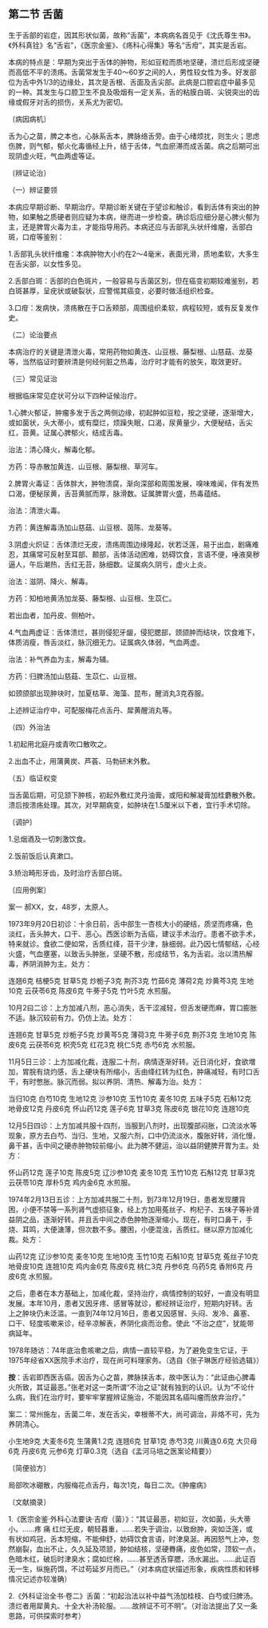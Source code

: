 ## 第二节 舌菌

生于舌部的岩症，因其形状似菌，故称“舌菌”，本病病名首见于《沈氏尊生书》。《外科真铨》名“舌岩”，《医宗金鉴》、《疡科心得集》等名“舌疳”，其实是舌岩。

本病的特点是：早期为突出于舌体的肿物，形如豆粒而质地坚硬，溃烂后形成坚硬而高低不平的溃疡。舌菌常发生于40〜60岁之间的人，男性较女性为多。好发部位为舌中外1/3的边缘处，其次是舌根、舌面及舌尖部。此病是口腔岩症中最多见的一种。其发生与口腔卫生不良及吸烟有一定关系，舌的粘膜白斑、尖锐突出的齿缘或假牙对舌的损伤，关系尤为密切。

〔病因病机〕

舌为心之苗，脾之本也，心脉系舌本，脾脉络舌旁。由于心绪烦扰，则生火；思虑伤脾，则气郁，郁火化毒循经上升，结于舌体，气血瘀滞而成舌菌。病之后期可出现阴虚火旺，气血两虚等证。

〔辨证论治〕

（一）辨证要领

本病应早期诊断、早期治疗。早期诊断关键在于望诊和触诊，看到舌体有突出的肿物，如果触之质硬者则应疑为本病，继而进一步检查。确诊后应细分是心脾火郁为主，还是脾胃火毒为主，才能指导用药。本病还应与舌部乳头状纤维瘤，舌部白斑，口疳等鉴别：

1.舌部乳头状纤维瘤：本病肿物大小约在2〜4毫米，表面光滑，质地柔软，大多生在舌尖部，以女性多见。

2.舌部白斑：舌部的白色斑片，一般容易与舌菌区別，但在癌变初期较难鉴别，若白斑甚厚，呈疣状或破裂状，应警惕其癌变，必要时做活组织检查。

3.口疳：发病快，溃疡散在于口舌颊部，周围组织柔软，病程较短，或有反复发作史。

（二）论治要点

本病治疗的关键是清泄火毒，常用药物如黄连、山豆根、藤梨根、山慈菇、龙葵等，当然临证时要辨清是何经何脏之热毒，治疗时才能有的放矢，取效更好。

（三）常见证治

根据临床常见症状可分以下四种证候治疗。

1.心脾火郁证，肿瘤多发于舌之两侧边缘，初起肿如豆粒，按之坚硬，逐渐增大，或如菌状，头大蒂小，或有糜烂，烦躁失眠，口渴，尿黄量少，大便秘结，舌尖红，苔黄。证属心脾郁火，结成舌毒。

治法：清心降火，解毒化郁。

方药：导赤散加黄连、山豆根、藤梨根、草河车。

2.脾胃火毒证：舌体胖大，肿物溃腐，渐向深部和周围发展，嗅味难闻，伴有发热口渴，便秘尿黄，舌苔黄腻而厚，脉滑数。证属脾胃火盛，热毒蕴结。

治法：清泄火毒。

方药：黄连解毒汤加山慈菇、山豆根、茵陈、龙葵等。

3.阴虚火炽证：舌体溃烂无皮，溃疡周围边缘隆起，状若泛莲，易于出血，剧痛难忍，其痛常可反射至耳部、颞部，舌体活动困难，妨碍饮食，言语不便，唾液臭秽逼人，午后潮热，舌红无苔，脉细数。证属病久阴亏，虚火上炎。

治法：滋阴、降火、解毒。

方药：知柏地黄汤加龙葵、藤梨根、山豆根、生苡仁。

若出血者，加丹皮、侧柏叶。

4.气血两虚证：舌体溃烂，甚则侵犯牙龈，侵犯腮部，颈颌肿而结块，饮食难下，体质消瘦，唇舌淡红，脉沉细无力。证属病久体弱，气血两虚。

治法：补气养血为主，解毒为辅。

方药：归脾汤加山慈菇、生苡仁、山豆根。

如颈颌部出现肿块时，加夏枯草、海藻、昆布，醒消丸3克吞服。

上述辨证治疗中，可配服梅花点舌丹、犀黄醒消丸等。

（四）外治法

1.初起用北庭丹或青吹口散吹之。

2.出血不止，用蒲黄炭、芦荟、马勃研末外敷。

（五）临证权变

当舌菌后期，可见颔下肿核，初起外敷红灵丹油膏，或阳和解凝膏加桂麝散外敷。溃后按溃疡处理。其次，对早期病变，如肿块在1.5厘米以下者，宜行手术切除。

〔调护〕

1.忌烟酒及一切刺激饮食。

2.饭前饭后认真漱口。

3.矫治畸形牙齿，及时治疗舌部白斑。

〔应用例案〕

案一 郝XX，女，48岁，太原人。

1973年9月20日初诊：十余日前，舌中部生一杏核大小的硬结，质坚而疼痛，色淡红，舌头肿大，口干、恶心。西医诊断为舌癌，建议手术治疗。患者不欲手术，特来就诊。食欲二便如常，舌质红绛，苔干少津，脉细弱。此乃因七情郁结，心经火盛，气血壅塞，以致舌头肿胀，坚硬不散，形成结节，名为舌岩。治以清热解毒，养阴消肿为主。处方：

连翘6克 桔梗5克 甘草5克 炒栀子3克 荆芥3克 竹茹6克 薄荷2克 炒黄芩3克 生地10克 云茯苓6克 陈皮6克 牛蒡子5克 竹叶5克 水煎服。

10月2曰二诊：上方加减八剂，恶心消失，舌干涩减轻，但舌发硬而麻，胃口膨胀不适。脉沉较前有力。仍仿上法。处方：

连翘6克 甘草5克 炒栀子5克 炒黄芩5克 薄荷3克 牛蒡子6克 荆芥3克 生地10克 陈皮6克 云茯苓6克 枳壳5克 红花3克 桃仁5克 赤芍6克 水煎服。

11月5日三诊：上方加减化裁，连服二十剂，病情逐渐好转。近日消化好，食欲増加，胃脘有烧灼感，舌上硬块有所缩小，舌由绛红转为红色，肿痛减轻，有时口舌干，有时憋胀。脉沉而弱。拟以养阴、清热、解毒为治。处方：

当归10克 白芍10克 生地12克 沙参10克 玉竹10克 麦冬10克 五味子5克 石斛12克 地骨皮12克 丹皮6克 怀山药12克 莲子6克 甘草3克 陈皮6克 银花10克 连翘10克

12月5日四诊：上方加减共服十四剂，当服到八剂时，出现腹部闷胀，口流淡水等现象，原方去白芍、当归、生地，又服六剂，口中仍流淡水，腹胀好转，消化慢，鼻干甚，舌中间之硬赤肿物较前缩小。此为脾不健运，治以益阴健脾开胃为主。处方：

怀山药12克 莲子10克 陈皮5克 辽沙参10克 麦冬10克 玉竹10克 石斛12克 甘草3克 云茯苓10克 厚朴5克 鸡内金6克 水煎服。

1974年2月13日五诊：上方加减共服二十剂，到73年12月19日，患者发现腰背困，小便不禁等一系列肾气虚损征象，经上方加用菟丝子、枸杞子、五味子等补肾益阴之品，逐渐好转。并且舌中间之赤色肿物逐渐缩小。现在，有时口鼻干，手烧、耳鸣，大便溏薄，但次数不多。腰困，小便混浊，舌质红。继以原方加减化裁。处方：

山药12克 辽沙参10克 麦冬10克 生地10克 玉竹10克 石斛10克 甘草5克 菟丝子10克 地骨皮10克 连翘10克 鸡内金6克 陈皮6克 桃仁3克 丹参6克 乌药5克 香附6克 丹皮6克 水煎服。

之后，患者在本方基础上，加减化裁，坚持治疗，病情控制的较好，一直没有明显发展。本年10月，患者又因牙疼、感冒等就诊，都经辨证治疗，短期内好转。舌上之肿块仍未泛滥。一直到74年12月16日，患者又因感冒、头闷、发冷、鼻塞、口干、轻度咳嗽来诊，经辛凉解表，养阴化痰而治愈。使此 “不治之症”，犹能带病延年。

1978年随访：74年底治愈咳嗽之后，病情一直较平稳，为了避免变生它证，于1975年经省XX医院手术治疗，现在尚可料理家务。（选自《张子琳医疗经验选辑》）

**按**：舌岩即西医舌癌。因舌为心之苗，脾脉挟舌本，故中医认为：“此证由心脾毒火所致，其证最恶。”张老对这一类所谓“不治之证”就有独到的认识。认为“不论什么病，我们在治疗时，要牢牢掌握辨证施治，不能因其名癌叫瘤而放弃治疗。”

案二：常州施左，舌菌二年，发在舌尖，幸根蒂不大，尚可调治，非烙不可，先为养阴清心。

小生地9克 大麦冬6克 生蒲黄1.2克 连翘6克 甘草1克 赤芍3克 川黄连0.6克 大贝母6克 丹皮6克 元参6克 灯草0.3克（选自《孟河马培之医案论精要》）

〔简便验方〕

局部吹冰硼散，内服梅花点舌丹，每次1克，每日二次。《肿瘤病》

〔文献摘录〕

1.《医宗金鉴·外科心法要诀·吉疳（菌）》：“其证最恶，初如豆，次如菌，头大蒂小。……疼 痛 红烂无皮，朝轻暮重，……若失于调治，以致焮肿，突如泛莲，或有状如鸡冠，舌本短缩，不能伸舒，妨碍饮食言语，时津臭涎。再因怒气上冲，忽然崩裂，血出不止，久久延及项颔，肿如结核，坚硬臖痛，皮色如常，顶软一点，色暗木红，破后时津臭水；腐如烂棉，……甚至透舌穿腮，汤水漏出。……此证百无一生，纵施药饵，不过苟延岁月而已。”（对本病症状描述形象，疾病性质和转移情况记述亦较准确）

2.《外科证治全书·卷二》舌菌：“初起治法以补中益气汤加桂枝、白芍或归脾汤。溃烂者用犀黄丸、十全大补汤轮服。……故辨证不可不明”。（对治法提出了又一条思路，可供探索时参考）
